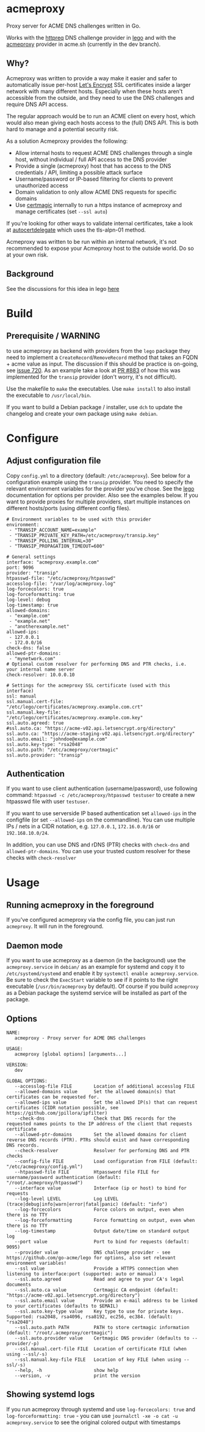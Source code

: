 # acmeproxy
Proxy server for ACME DNS challenges written in Go.

Works with the [httpreq](https://github.com/go-acme/lego/tree/master/providers/dns/httpreq) DNS challenge provider in [lego](https://github.com/go-acme/lego) and with the [acmeproxy](https://github.com/Neilpang/acme.sh/blob/dev/dnsapi/dns_acmeproxy.sh) provider in acme.sh (currently in the dev branch).

## Why?
Acmeproxy was written to provide a way make it easier and safer to automatically issue per-host [Let's Encrypt](https://letsencrypt.org) SSL certificates inside a larger network with many different hosts. Especially when these hosts aren't accessible from the outside, and they need to use the DNS challenges and require DNS API access.

The regular approach would be to run an ACME client on every host, which would also mean giving each hosts access to the (full) DNS API. This is both hard to manage and a potential security risk.

As a solution Acmeproxy provides the following:
- Allow internal hosts to request ACME DNS challenges through a single host, without individual / full API access to the DNS provider
- Provide a single (acmeproxy) host that has access to the DNS credentials / API, limiting a possible attack surface
- Username/password or IP-based filtering for clients to prevent unauthorized access
- Domain validation to only allow ACME DNS requests for specific domains
- Use [certmagic](https://github.com/mholt/certmagic) internally to run a https instance of acmeproxy and manage certificates (set `--ssl auto`)

If you're looking for other ways to validate internal certificates, take a look at [autocertdelegate](https://github.com/bradfitz/autocertdelegate) which uses the tls-alpn-01 method.

Acmeproxy was written to be run within an internal network, it's not recommended to expose your Acmeproxy host to the outside world. Do so at your own risk. 


## Background
See the discussions for this idea in lego [here](https://github.com/go-acme/lego/pull/708)

# Build

## Prerequisite / WARNING

to use acmeproxy as backend with providers from the `lego` package they need to implement a `CreateRecord`/`RemoveRecord` method that takes an FQDN + acme value as input. The discussion if this should be practice is on-going, see [issue 720](https://github.com/go-acme/lego/issues/720). As an example take a look at [PR #883](https://github.com/go-acme/lego/pull/883) of how this was implemented for the `transip` provider (don't worry, it's not difficult).

Use the makefile to `make` the executables. Use `make install` to also install the executable to `/usr/local/bin`.

If you want to build a Debian package / installer, use `dch` to update the changelog and create your own package using `make debian`.

# Configure

## Adjust configuration file
Copy `config.yml` to a directory (default: `/etc/acmeproxy`). See below for a configuration example using the `transip` provider. You need to specify the relevant environment variables for the provider you've chose. See the [lego](https://github.com/go-acme/lego) documentation for options per provider. Also see the examples below. If you want to provide proxies for multiple providers, start multiple instances on different hosts/ports (using different config files).

```
# Environment variables to be used with this provider
environment:
 - "TRANSIP_ACCOUNT_NAME=example"
 - "TRANSIP_PRIVATE_KEY_PATH=/etc/acmeproxy/transip.key"
 - "TRANSIP_POLLING_INTERVAL=30"
 - "TRANSIP_PROPAGATION_TIMEOUT=600"

# General settings
interface: "acmeproxy.example.com"
port: 9096
provider: "transip"
htpasswd-file: "/etc/acmeproxy/htpasswd"
accesslog-file: "/var/log/acmeproxy.log"
log-forcecolors: true
log-forceformatting: true
log-level: debug
log-timestamp: true
allowed-domains:
 - "example.com"
 - "example.net"
 - "anotherexample.net"
allowed-ips:
 - 127.0.0.1
 - 172.0.0/16
check-dns: false
allowed-ptr-domains:
 - "mynetwork.com"
# Optional custom resolver for performing DNS and PTR checks, i.e. your internal name server
check-resolver: 10.0.0.10

# Settings for the acmeproxy SSL certificate (used with this interface)
ssl: manual
ssl.manual.cert-file: "/etc/lego/certificates/acmeproxy.example.com.crt"
ssl.manual.key-file: "/etc/lego/certificates/acmeproxy.example.com.key"
ssl.auto.agreed: true
#ssl.auto.ca: "https://acme-v02.api.letsencrypt.org/directory"
ssl.auto.ca: "https://acme-staging-v02.api.letsencrypt.org/directory"
ssl.auto.email: "johndoe@example.com"
ssl.auto.key-type: "rsa2048"
ssl.auto.path: "/etc/acmeproxy/certmagic"
ssl.auto.provider: "transip"
```

## Authentication 
If you want to use client authentication (username/password), use following command: `htpasswd -c /etc/acmeproxy/htpasswd testuser` to create a new htpasswd file with user `testuser`.

If you want to use serverside IP based authentication set `allowed-ips` in the configfile (or set `--allowed-ips` on the commandline). You can use multiple IPs / nets in a CIDR notation, e.g. `127.0.0.1`, `172.16.0.0/16` or `192.168.10.0/24`.

In addition, you can use DNS and rDNS (PTR) checks with `check-dns` and `allowed-ptr-domains`. You can use your trusted custom resolver for these checks with `check-resolver`

# Usage

## Running acmeproxy in the foreground
If you've configured acmeproxy via the config file, you can just run `acmeproxy`. It will run in the foreground.

## Daemon mode
If you want to use acmeproxy as a daemon (in the background) use the `acmeproxy.service` in `debian/` as an example for systemd and copy it to `/etc/systemd/systemd` and enable it by `systemctl enable acmeproxy.service`. Be sure to check the `ExecStart` variable to see if it points to the right executable (`/usr/bin/acmeproxy` by default). Of course if you build `acmeproxy` as a Debian package the systemd service will be installed as part of the package.

## Options

```
NAME:
   acmeproxy - Proxy server for ACME DNS challenges

USAGE:
   acmeproxy [global options] [arguments...]

VERSION:
   dev

GLOBAL OPTIONS:
   --accesslog-file FILE        Location of additional accesslog FILE
   --allowed-domains value      Set the allowed domain(s) that certificates can be requested for.
   --allowed-ips value          Set the allowed IP(s) that can request certificates (CIDR notation possible, see https://github.com/jpillora/ipfilter)
   --check-dns                  Check that DNS records for the requested names points to the IP address of the client that requests certificate
   --allowed-ptr-domains        Set the allowed domains for client reverse DNS records (PTR). PTRs should exist and have corresponding DNS records.
   --check-resolver             Resolver for performing DNS and PTR checks
   --config-file FILE           Load configuration from FILE (default: "/etc/acmeproxy/config.yml")
   --htpasswd-file FILE         Htpassword file FILE for username/password authentication (default: "/root/.acmeproxy/htpasswd")
   --interface value            Interface (ip or host) to bind for requests
   --log-level LEVEL            Log LEVEL (trace|debug|info|warn|error|fatal|panic) (default: "info")
   --log-forcecolors            Force colors on output, even when there is no TTY
   --log-forceformatting        Force formatting on output, even when there is no TTY
   --log-timestamp              Output date/time on standard output log
   --port value                 Port to bind for requests (default: 9095)
   --provider value             DNS challenge provider - see https://github.com/go-acme/lego for options, also set relevant environment variables!
   --ssl value                  Provide a HTTPS connection when listening to interface:port (supported: auto or manual)
   --ssl.auto.agreed            Read and agree to your CA's legal documents
   --ssl.auto.ca value          Certmagic CA endpoint (default: "https://acme-v02.api.letsencrypt.org/directory")
   --ssl.auto.email value       Provide an e-mail address to be linked to your certificates (defaults to $EMAIL)
   --ssl.auto.key-type value    Key type to use for private keys. Supported: rsa2048, rsa4096, rsa8192, ec256, ec384. (default: "rsa2048")
   --ssl.auto.path PATH         PATH to store certmagic information (default: "/root/.acmeproxy/certmagic")
   --ssl.auto.provider value    Certmagic DNS provider (defaults to --provider/-p)
   --ssl.manual.cert-file FILE  Location of certificate FILE (when using --ssl/-s)
   --ssl.manual.key-file FILE   Location of key FILE (when using --ssl/-s)
   --help, -h                   show help
   --version, -v                print the version
```

## Showing systemd logs

If you run acmeproxy through systemd and use `log-forcecolors: true` and `log-forceformatting: true` - you can use `journalctl -xe -o cat -u acmeproxy.service` to see the original colored output with timestamps
